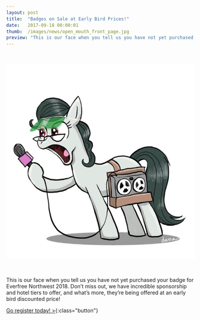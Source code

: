 ```yaml
---
layout: post
title:  "Badges on Sale at Early Bird Prices!"
date:   2017-09-18 00:00:01
thumb:  /images/news/open_mouth_front_page.jpg
preview: "This is our face when you tell us you have not yet purchased your badge for Everfree Northwest 2018. Don’t miss out..."
---
```


<br>

![Open mouth Front Page](/images/news/open_mouth_front_page.jpg)

<br>

This is our face when you tell us you have not yet purchased your badge for Everfree Northwest 2018. Don’t miss out, we have incredible sponsorship and hotel tiers to offer, and what’s more, they’re being offered at an early bird discounted price!

[Go register today! <icon>&gt;</icon>](https://everfreenw.com/register){:class="button"}